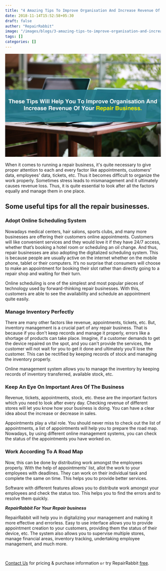 ```yaml
---
title: "4 Amazing Tips To Improve Organisation And Increase Revenue Of Your Repair Business"
date: 2018-11-14T15:52:58+05:30
draft: false
auther: "RepairRabbit"
image: "/images/blogs/3-amazing-tips-to-improve-organisation-and-increase-sales-of-your-repair-business-min.jpg"
tags: []
categories: []
---
```


<img src="/images/blogs/3-amazing-tips-to-improve-organisation-and-increase-sales-of-your-repair-business-min.jpg" />

When it comes to running a repair business, it's quite necessary to give proper attention to each and every factor like appointments, customers' data, employees' data, tickets, etc. Thus it becomes difficult to organize the work properly. Sometimes stress leads to mismanagement and it ultimately causes revenue loss. Thus, it is quite essential to look after all the factors equally and manage them in one place. 

## Some useful tips for all the repair businesses. 

### Adopt Online Scheduling System

Nowadays medical centers, hair salons, sports clubs, and many more businesses are offering their customers online appointments. Customers will like convenient services and they would love it if they have 24/7 access, whether that’s booking a hotel room or scheduling an oil change. And thus, repair businesses are also adopting the digitalized scheduling system. This is because people are usually active on the internet whether on the mobile phone, tablet or their computers. It’s no surprise that consumers will choose to make an appointment for booking their slot rather than directly going to a repair shop and waiting for their turn. 

Online scheduling is one of the simplest and most popular pieces of technology used by forward-thinking repair businesses. With this, customers are able to see the availability and schedule an appointment quite easily.

### Manage Inventory Perfectly

There are many other factors like revenue, appointments, tickets, etc. But, inventory management is a crucial part of any repair business. That is because if you don't keep records and manage it properly, errors like a shortage of products can take place. Imagine, if a customer demands to get the device repaired on the spot, and you can't provide the services, the customer will not wait for you to get it done and ultimately you'll lose the customer. This can be rectified by keeping records of stock and managing the inventory properly. 

Online management system allows you to manage the inventory by keeping records of inventory transferred, available stock, etc.

### Keep An Eye On Important Ares Of The Business

Revenue, tickets, appointments, stock, etc. these are the important factors which you need to look after every day. Checking revenue of different stores will let you know how your business is doing. You can have a clear idea about the increase or decrease in sales.

Appointments play a vital role. You should never miss to check out the list of appointments, a list of appointments will help you to prepare the road map. Nowadays, by using different online management systems, you can check the status of the appointments you have worked on. 

### Work According To A Road Map

Now, this can be done by distributing work amongst the employees properly. With the help of appointments' list, allot the work to your employees with deadlines. They can work on their individual task and complete the same on time. This helps you to provide better services. 

Software with different features allows you to distribute work amongst your employees and check the status too. This helps you to find the errors and to resolve them quickly.

___RepairRabbit For Your Repair business___

RepairRabbit will help you in digitalizing your management and making it more effective and errorless. Easy to use interface allows you to provide appointment creation to your customers, providing them the status of their device, etc. The system also allows you to supervise multiple stores, manage financial areas, inventory tracking, undertaking employee management, and much more.

<br>

<a href="mailto:contact@repairrabbit.co?subject=Query of RepairRabbit" target="_blank">Contact Us</a> for pricing & purchase information `or` try RepairRabbit <a href="https://demo.repairrabbit.co/admin" rel="noopener" target="_blank" title="RepairRabbit Demo">free</a>.

<br>